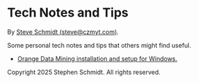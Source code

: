 
# Tech Notes and Tips

By [Steve Schmidt (steve@czmyt.com)](mailto:steve@czmyt.com).

Some personal tech notes and tips that others might find useful.

- [Orange Data Mining installation and setup for Windows.](orange-data-mining-install-windows.md)

Copyright 2025 Stephen Schmidt.  All rights reserved.
